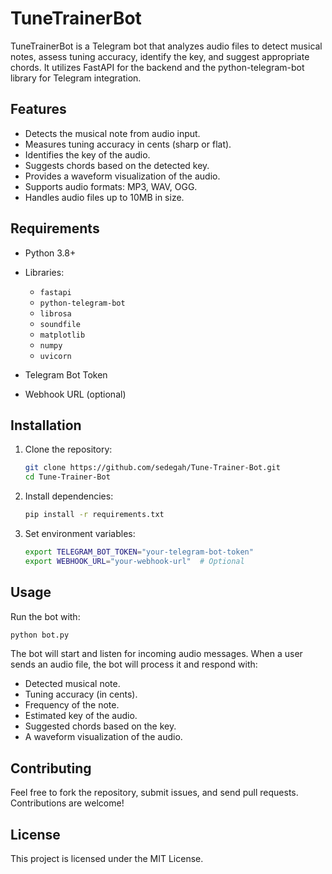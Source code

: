 # TuneTrainerBot

TuneTrainerBot is a Telegram bot that analyzes audio files to detect musical notes, assess tuning accuracy, identify the key, and suggest appropriate chords. It utilizes FastAPI for the backend and the python-telegram-bot library for Telegram integration.

## Features

* Detects the musical note from audio input.
* Measures tuning accuracy in cents (sharp or flat).
* Identifies the key of the audio.
* Suggests chords based on the detected key.
* Provides a waveform visualization of the audio.
* Supports audio formats: MP3, WAV, OGG.
* Handles audio files up to 10MB in size.

## Requirements

* Python 3.8+
* Libraries:

  * `fastapi`
  * `python-telegram-bot`
  * `librosa`
  * `soundfile`
  * `matplotlib`
  * `numpy`
  * `uvicorn`
* Telegram Bot Token
* Webhook URL (optional)

## Installation

1. Clone the repository:

   ```bash
   git clone https://github.com/sedegah/Tune-Trainer-Bot.git
   cd Tune-Trainer-Bot
   ```

2. Install dependencies:

   ```bash
   pip install -r requirements.txt
   ```

3. Set environment variables:

   ```bash
   export TELEGRAM_BOT_TOKEN="your-telegram-bot-token"
   export WEBHOOK_URL="your-webhook-url"  # Optional
   ```

## Usage

Run the bot with:

```bash
python bot.py
```

The bot will start and listen for incoming audio messages. When a user sends an audio file, the bot will process it and respond with:

* Detected musical note.
* Tuning accuracy (in cents).
* Frequency of the note.
* Estimated key of the audio.
* Suggested chords based on the key.
* A waveform visualization of the audio.

## Contributing

Feel free to fork the repository, submit issues, and send pull requests. Contributions are welcome!

## License

This project is licensed under the MIT License.

